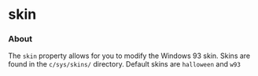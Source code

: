 # skin

### About

The `skin` property allows for you to modify the Windows 93 skin. Skins are found in the `c/sys/skins/` directory. Default skins are `halloween` and `w93`